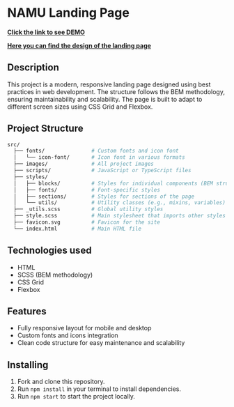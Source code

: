 # NAMU Landing Page

**[Click the link to see DEMO](https://oleksii-bidiak.github.io/namu-landing/)**

**[Here you can find the design of the landing page](https://www.figma.com/file/HL3XGt5ZatvJoYBhOaWY5x/museum-prototype?node-id=323%3A1957)**

## Description
This project is a modern, responsive landing page designed using best practices in web development. The structure follows the BEM methodology, ensuring maintainability and scalability. The page is built to adapt to different screen sizes using CSS Grid and Flexbox.

## Project Structure
```bash
src/
  ├── fonts/               # Custom fonts and icon font
  │   └── icon-font/       # Icon font in various formats
  ├── images/              # All project images
  ├── scripts/             # JavaScript or TypeScript files
  ├── styles/
  │   ├── blocks/          # Styles for individual components (BEM structure)
  │   ├── fonts/           # Font-specific styles
  │   ├── sections/        # Styles for sections of the page
  │   └── utils/           # Utility classes (e.g., mixins, variables)
  ├── _utils.scss          # Global utility styles
  ├── style.scss           # Main stylesheet that imports other styles
  ├── favicon.svg          # Favicon for the site
  └── index.html           # Main HTML file
```

## Technologies used
- HTML
- SCSS (BEM methodology)
- CSS Grid
- Flexbox

## Features
- Fully responsive layout for mobile and desktop
- Custom fonts and icons integration
- Clean code structure for easy maintenance and scalability

## Installing
1. Fork and clone this repository.
2. Run `npm install` in your terminal to install dependencies.
3. Run `npm start` to start the project locally.
